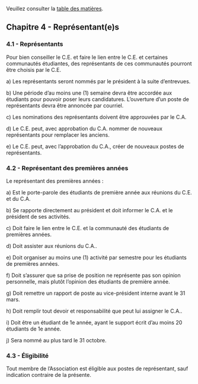 Veuillez consulter la [table des matières](README.md).

## Chapitre 4 - Représentant(e)s

### 4.1 - Représentants

Pour bien conseiller le C.E. et faire le lien entre le C.E. et certaines communautés étudiantes, des représentants de ces communautés pourront être choisis par le C.E.

a) Les représentants seront nommés par le président à la suite d’entrevues.

b) Une période d’au moins une (1) semaine devra être accordée aux étudiants pour pouvoir poser leurs candidatures. L’ouverture d’un poste de représentants devra être annoncée par courriel.

c) Les nominations des représentants doivent être approuvées par le C.A.

d) Le C.E. peut, avec approbation du C.A. nommer de nouveaux représentants pour remplacer les anciens.

e) Le C.E. peut, avec l’approbation du C.A., créer de nouveaux postes de représentants.

### 4.2 - Représentant des premières années

Le représentant des premières années :

a) Est le porte-parole des étudiants de première année aux réunions du C.E. et du C.A.

b) Se rapporte directement au président et doit informer le C.A. et le président de ses activités.

c) Doit faire le lien entre le C.E. et la communauté des étudiants de premières années.

d) Doit assister aux réunions du C.A..

e) Doit organiser au moins une (1) activité par semestre pour les étudiants de premières années.

f) Doit s’assurer que sa prise de position ne représente pas son opinion personnelle, mais plutôt l’opinion des étudiants de première année.

g) Doit remettre un rapport de poste au vice-président interne avant le 31 mars.

h) Doit remplir tout devoir et responsabilité que peut lui assigner le C.A..

i) Doit être un étudiant de 1e année, ayant le support écrit d’au moins 20 étudiants de 1e année.

j) Sera nommé au plus tard le 31 octobre.

### 4.3 - Éligibilité

Tout membre de l’Association est éligible aux postes de représentant, sauf indication contraire de la présente.
